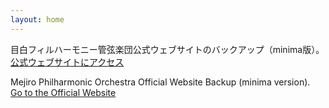 ```yaml
---
layout: home
---
```

目白フィルハーモニー管弦楽団公式ウェブサイトのバックアップ（minima版）。<br>
[公式ウェブサイトにアクセス](https://www.mejirophil-orch.com/)

Mejiro Philharmonic Orchestra Official Website Backup (minima version).<br>
[Go to the Official Website](https://www.mejirophil-orch.com/)
